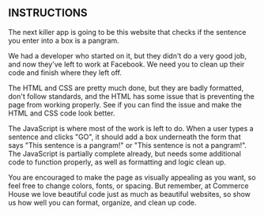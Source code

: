 
## INSTRUCTIONS

The next killer app is going to be this website that checks if the sentence you enter into a box is a pangram.

We had a developer who started on it, but they didn't do a very good job, and now they've left to work at Facebook. We
need you to clean up their code and finish where they left off.

The HTML and CSS are pretty much done, but they are badly formatted, don't follow standards, and the HTML has some issue
that is preventing the page from working properly. See if you can find the issue and make the HTML and CSS code look
better.

The JavaScript is where most of the work is left to do. When a user types a sentence and clicks "GO", it should add
a box underneath the form that says "This sentence is a pangram!" or "This sentence is not a pangram!". The JavaScript
is partially complete already, but needs some additional code to function properly, as well as formatting and logic
clean up.

You are encouraged to make the page as visually appealing as you want, so feel free to change colors, fonts, or spacing.
But remember, at Commerce House we love beautiful code just as much as beautiful websites, so show us how well you can
format, organize, and clean up code.
